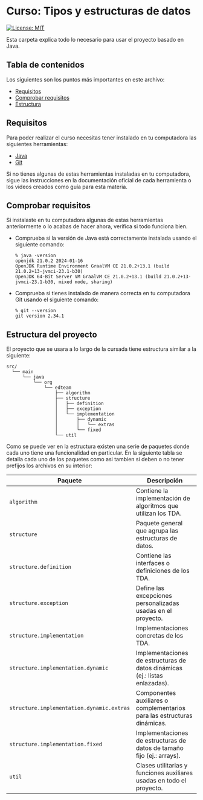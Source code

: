 # Curso: Tipos y estructuras de datos

[![License: MIT](https://img.shields.io/badge/License-MIT-yellow.svg)](https://opensource.org/licenses/MIT)

Esta carpeta explica todo lo necesario para usar el proyecto basado en Java.

## Tabla de contenidos

Los siguientes son los puntos más importantes en este archivo:
- [Requisitos](#requisitos)
- [Comprobar requisitos](#comprobar-requisitos)
- [Estructura](#estructura-del-proyecto)

## Requisitos

Para poder realizar el curso necesitas tener instalado en tu computadora las siguientes herramientas:
- [Java](http://jdk.java.net/)
- [Git](https://git-scm.com/)

Si no tienes algunas de estas herramientas instaladas en tu computadora, sigue las instrucciones en la documentación oficial de cada herramienta o los videos creados como guía para esta materia.

## Comprobar requisitos

Si instalaste en tu computadora algunas de estas herramientas anteriormente o lo acabas de hacer ahora, verifica si todo funciona bien.

- Comprueba si la versión de Java está correctamente instalada usando el siguiente comando:
   ````
   % java -version
   openjdk 21.0.2 2024-01-16
   OpenJDK Runtime Environment GraalVM CE 21.0.2+13.1 (build 21.0.2+13-jvmci-23.1-b30)
   OpenJDK 64-Bit Server VM GraalVM CE 21.0.2+13.1 (build 21.0.2+13-jvmci-23.1-b30, mixed mode, sharing)
   ````

- Comprueba si tienes instalado de manera correcta en tu computadora Git usando el siguiente comando:
   ````
   % git --version
   git version 2.34.1
   ````

## Estructura del proyecto

El proyecto que se usara a lo largo de la cursada tiene estructura similar a la siguiente:

````
src/
  └── main
      └── java
          └── org
              └── edteam
                  ├── algorithm
                  ├── structure
                  │   ├── definition
                  │   ├── exception
                  │   └── implementation
                  │       ├── dynamic
                  │       │   └── extras
                  │       └── fixed
                  └── util
````

Como se puede ver en la estructura existen una serie de paquetes donde cada uno tiene una funcionalidad en particular. En la siguiente tabla se detalla cada uno de los paquetes como asi tambien si deben o no tener prefijos los archivos en su interior:

| **Paquete**                  | **Descripción**                                                             |
|------------------------------|-----------------------------------------------------------------------------|
| `algorithm`                  | Contiene la implementación de algoritmos que utilizan los TDA.              |
| `structure`                  | Paquete general que agrupa las estructuras de datos.                        |
| `structure.definition`       | Contiene las interfaces o definiciones de los TDA.                          |
| `structure.exception`        | Define las excepciones personalizadas usadas en el proyecto.                |
| `structure.implementation`   | Implementaciones concretas de los TDA.                                      |
| `structure.implementation.dynamic` | Implementaciones de estructuras de datos dinámicas (ej.: listas enlazadas). |
| `structure.implementation.dynamic.extras` | Componentes auxiliares o complementarios para las estructuras dinámicas.    |
| `structure.implementation.fixed`   | Implementaciones de estructuras de datos de tamaño fijo (ej.: arrays).      |
| `util`                       | Clases utilitarias y funciones auxiliares usadas en todo el proyecto.       |

